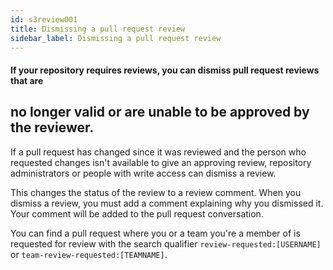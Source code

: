 ```yaml
---
id: s3review001
title: Dismissing a pull request review
sidebar_label: Dismissing a pull request review
---
```





#### If your repository requires reviews, you can dismiss pull request reviews that are
## no longer valid or are unable to be approved by the reviewer.

If a pull request has changed since it was reviewed and the person who requested
changes isn't available to give an approving review, repository administrators or
people with write access can dismiss a review.

This changes the status of the review to a review comment. When you dismiss a review,
you must add a comment explaining why you dismissed it.
Your comment will be added to the pull request conversation.

You can find a pull request where you or a team you're a member of is requested for
review with the search qualifier `review-requested:[USERNAME]` or `team-review-requested:[TEAMNAME]`.
